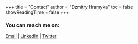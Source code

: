 +++
title = "Contact"
author = "Dzmitry Hramyka"
toc = false
showReadingTime = false
+++

### You can reach me on:
[Email](mailto:grom.dima.grom@gmail.com)  |  [LinkedIn](https://www.linkedin.com/in/gromdimon/)
 |  [Twitter](https://twitter.com/grom_dimon/)

